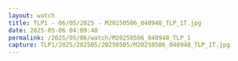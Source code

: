 ```yaml
---
layout: watch
title: TLP1 - 06/05/2025 - M20250506_040948_TLP_1T.jpg
date: 2025-05-06 04:09:48
permalink: /2025/05/06/watch/M20250506_040948_TLP_1
capture: TLP1/2025/202505/20250505/M20250506_040948_TLP_1T.jpg
---
```

